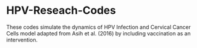 # HPV-Reseach-Codes
These codes simulate the dynamics of HPV Infection and Cervical Cancer Cells model adapted from Asih et al. (2016) by including vaccination as an intervention.
